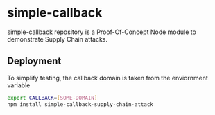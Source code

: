 # simple-callback
simple-callback repository is a Proof-Of-Concept Node module to demonstrate Supply Chain attacks.

## Deployment

To simplify testing, the callback domain is taken from the enviornment variable

``` bash
export CALLBACK=[SOME-DOMAIN]
npm install simple-callback-supply-chain-attack
```